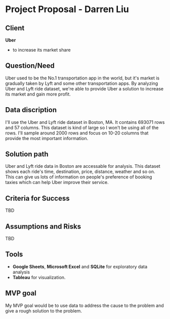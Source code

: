 # Project Proposal - Darren Liu
## Client

**Uber**
- to increase its market share

## Question/Need

Uber used to be the No.1 transportation app in the world, but it's market is gradually taken
by Lyft and some other transportation apps. By analyzing Uber and Lyft ride dataset, we're
able to provide Uber a solution to increase its market and gain more profit.

## Data discription

I'll use the Uber and Lyft ride dataset in Boston, MA. It contains 693071 rows and 57 columns.
This dataset is kind of large so I won't be using all of the rows. I'll sample around 2000 rows
and focus on 10-20 columns that provide the most important information.

## Solution path

Uber and Lyft ride data in Boston are accessable for analysis. This dataset shows each ride's
time, destination, price, distance, weather and so on. This can give us lots of information on
people's preference of booking taxies which can help Uber improve their service.

## Criteria for Success

TBD

## Assumptions and Risks

TBD

## Tools
* **Google Sheets**, **Microsoft Excel** and **SQLite** for exploratory data analysis
* **Tableau** for visualization.

## MVP goal
My MVP goal would be to use data to address the cause to the problem and give a rough
solution to the problem.
